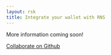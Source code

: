 ```yaml
---
layout: rsk
title: Integrate your wallet with RNS
---
```


More information coming soon!

[Collaborate on Github](https://github.com/rsksmart/rsksmart.github.io/issues/165)
